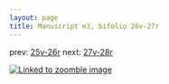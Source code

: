 ```yaml
---
layout: page
title: Manuscript e3, bifolio 26v-27r
---
```


prev: [25v-26r](../25v-26r/) next: [27v-28r](../27v-28r/)



[![Linked to zoomble image](http://www.homermultitext.org/iipsrv?IIIF=/project/homer/pyramidal/deepzoom/hmt/e3bifolio/v1/E3_26v_27r.tif/full/2000,/0/default.jpg)](http://www.homermultitext.org/ict2/?urn=urn:cite2:hmt:e3bifolio.v1:E3_26v_27r)


